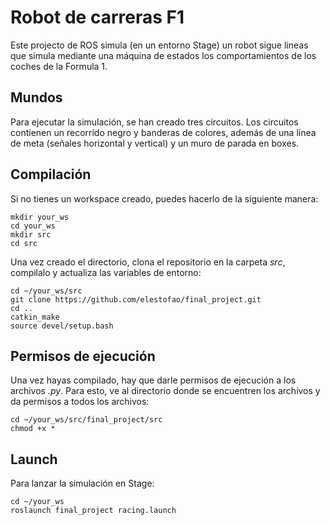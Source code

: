 # Robot de carreras F1

Este projecto de ROS simula (en un entorno Stage) un robot sigue lineas que simula mediante una máquina de estados los comportamientos de los coches de la Formula 1.

## Mundos

Para ejecutar la simulación, se han creado tres circuitos. Los circuitos contienen un recorrido negro y banderas de colores, además de una línea de meta (señales horizontal y vertical) y un muro de parada en boxes.

## Compilación

Si no tienes un workspace creado, puedes hacerlo de la siguiente manera:
```console
mkdir your_ws
cd your_ws
mkdir src
cd src
```

Una vez creado el directorio, clona el repositorio en la carpeta _src_, compilalo y actualiza las variables de entorno:
```console
cd ~/your_ws/src
git clone https://github.com/elestofao/final_project.git
cd ..
catkin_make
source devel/setup.bash
```

## Permisos de ejecución
Una vez hayas compilado, hay que darle permisos de ejecución a los archivos _.py_. Para esto, ve al directorio donde se encuentren los archivos y da permisos a todos los archivos:
```console
cd ~/your_ws/src/final_project/src
chmod +x *
```

## Launch
Para lanzar la simulación en Stage:
```console
cd ~/your_ws
roslaunch final_project racing.launch
```

